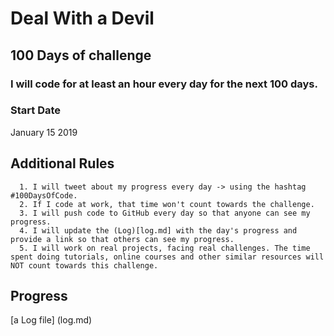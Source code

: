 
# Deal With a Devil 
## 100 Days of challenge
### I will code for at least an hour every day for the next 100 days. 

###  Start Date 
 January 15 2019  

##  Additional Rules 
      1. I will tweet about my progress every day -> using the hashtag #100DaysOfCode.
      2. If I code at work, that time won't count towards the challenge.
      3. I will push code to GitHub every day so that anyone can see my progress.
      4. I will update the (Log)[log.md] with the day's progress and provide a link so that others can see my progress.
      5. I will work on real projects, facing real challenges. The time spent doing tutorials, online courses and other similar resources will NOT count towards this challenge. 
      

## Progress

[a Log file] (log.md)
